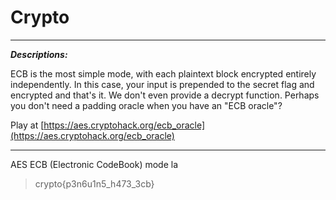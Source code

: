 # Crypto

---
**_Descriptions:_**

ECB is the most simple mode, with each plaintext block encrypted entirely independently. In this case, your input is prepended to the secret flag and encrypted and that's it. We don't even provide a decrypt function. Perhaps you don't need a padding oracle when you have an "ECB oracle"?

Play at [https://aes.cryptohack.org/ecb_oracle](https://aes.cryptohack.org/ecb_oracle)

---

AES ECB (Electronic CodeBook) mode la


> crypto{p3n6u1n5_h473_3cb}
